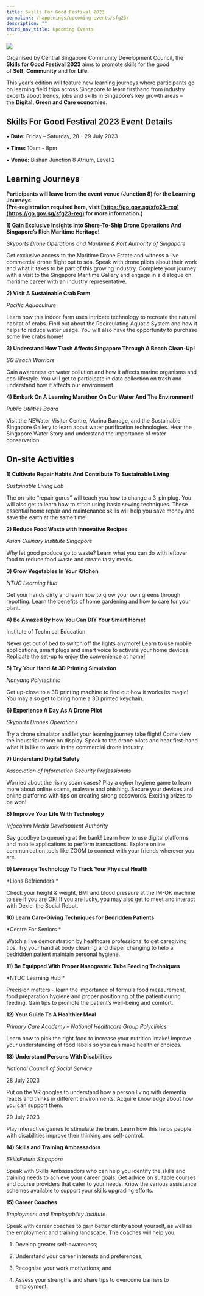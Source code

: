 ```yaml
---
title: Skills For Good Festival 2023
permalink: /happenings/upcoming-events/sfg23/
description: ""
third_nav_title: Upcoming Events
---
```

![](/images/Happenings/sfg23a4.jpg)

Organised by Central Singapore Community Development Council, the **Skills for Good Festival 2023** aims to promote skills for the good of **Self**, **Community** and for **Life**. 

This year’s edition will feature new learning journeys where participants go on learning field trips across Singapore to learn firsthand from industry experts about trends, jobs and skills in Singapore’s key growth areas – the **Digital, Green and Care economies**.


Skills For Good Festival 2023 Event Details
--------------------

•  **Date:**&nbsp;Friday – Saturday,  28 - 29 July 2023

• **Time:**&nbsp;10am - 8pm

• **Venue:**&nbsp;Bishan Junction 8 Atrium, Level 2


Learning Journeys
--------------------
**Participants will leave from the event venue (Junction 8) for the Learning Journeys.  
(Pre-registration required here, visit [https://go.gov.sg/sfg23-reg](https://go.gov.sg/sfg23-reg) for more information.)**

**1) Gain Exclusive Insights Into Shore-To-Ship Drone Operations And Singapore’s Rich Maritime Heritage!**
    

*Skyports Drone Operations and Maritime & Port Authority of Singapore*
  

Get exclusive access to the Maritime Drone Estate and witness a live commercial drone flight out to sea. Speak with drone pilots about their work and what it takes to be part of this growing industry. Complete your journey with a visit to the Singapore Maritime Gallery and engage in a dialogue on maritime career with an industry representative.


**2) Visit A Sustainable Crab Farm**

*Pacific Aquaculture*

Learn how this indoor farm uses intricate technology to recreate the natural habitat of crabs. Find out about the Recirculating Aquatic System and how it helps to reduce water usage. You will also have the opportunity to purchase some live crabs home!


**3) Understand How Trash Affects Singapore Through A Beach Clean-Up!**

*SG Beach Warriors*

Gain awareness on water pollution and how it affects marine organisms and eco-lifestyle. You will get to participate in data collection on trash and understand how it affects our environment.

**4) Embark On A Learning Marathon On Our Water And The Environment!**

*Public Utilities Board*

Visit the NEWater Visitor Centre, Marina Barrage, and the Sustainable Singapore Gallery to learn about water purification technologies. Hear the Singapore Water Story and understand the importance of water conservation.


On-site Activities
--------------------

**1) Cultivate Repair Habits And Contribute To Sustainable Living** 

*Sustainable Living Lab* 

The on-site “repair gurus” will teach you how to change a 3-pin plug. You will also get to learn how to stitch using basic sewing techniques. These essential home repair and maintenance skills will help you save money and save the earth at the same time!. 


**2) Reduce Food Waste with Innovative Recipes**

*Asian Culinary Institute Singapore*

Why let good produce go to waste? Learn what you can do with leftover food to reduce food waste and create tasty meals. 


**3) Grow Vegetables In Your Kitchen** 

*NTUC Learning Hub*

Get your hands dirty and learn how to grow your own greens through repotting. Learn the benefits of home gardening and how to care for your plant.


**4) Be Amazed By How You Can DIY Your Smart Home!** 

Institute of Technical Education

Never get out of bed to switch off the lights anymore! Learn to use mobile applications, smart plugs and smart voice to activate your home devices. Replicate the set-up to enjoy the convenience at home!


**5) Try Your Hand At 3D Printing Simulation**

*Nanyang Polytechnic*

Get up-close to a 3D printing machine to find out how it works its magic! You may also get to bring home a 3D printed keychain.


**6) Experience A Day As A Drone Pilot**

*Skyports Drones Operations*

Try a drone simulator and let your learning journey take flight! Come view the industrial drone on display. Speak to the drone pilots and hear first-hand what it is like to work in the commercial drone industry.


**7) Understand Digital Safety**

*Association of Information Security Professionals*

Worried about the rising scam cases? Play a cyber hygiene game to learn more about online scams, malware and phishing. Secure your devices and online platforms with tips on creating strong passwords. Exciting prizes to be won!
    
**8) Improve Your Life With Technology**

*Infocomm Media Development Authority*

Say goodbye to queueing at the bank! Learn how to use digital platforms and mobile applications to perform transactions. Explore online communication tools like ZOOM to connect with your friends wherever you are.

**9) Leverage Technology To Track Your Physical Health**

*Lions Befrienders *

Check your height & weight, BMI and blood pressure at the IM-OK machine to see if you are OK! If you are lucky, you may also get to meet and interact with Dexie, the Social Robot.


**10) Learn Care-Giving Techniques for Bedridden Patients**

*Centre For Seniors *

Watch a live demonstration by healthcare professional to get caregiving tips. Try your hand at body cleaning and diaper changing to help a bedridden patient maintain personal hygiene.


**11) Be Equipped With Proper Nasogastric Tube Feeding Techniques**

*NTUC Learning Hub *

Precision matters – learn the importance of formula food measurement, food preparation hygiene and proper positioning of the patient during feeding. Gain tips to promote the patient’s well-being and comfort.

**12) Your Guide To A Healthier Meal**

*Primary Care Academy – National Healthcare Group Polyclinics*

Learn how to pick the right food to increase your nutrition intake! Improve your understanding of food labels so you can make healthier choices.

**13) Understand Persons With Disabilities**

*National Council of Social Service*

28 July 2023

Put on the VR googles to understand how a person living with dementia reacts and thinks in different environments. Acquire knowledge about how you can support them.

29 July 2023

Play interactive games to stimulate the brain. Learn how this helps people with disabilities improve their thinking and self-control.

**14) Skills and Training Ambassadors**

*SkillsFuture Singapore*

Speak with Skills Ambassadors who can help you identify the skills and training needs to achieve your career goals. Get advice on suitable courses and course providers that cater to your needs. Know the various assistance schemes available to support your skills upgrading efforts.

**15) Career Coaches**

*Employment and Employability Institute*

Speak with career coaches to gain better clarity about yourself, as well as the employment and training landscape. The coaches will help you:

1.  Develop greater self-awareness; 
    
2.  Understand your career interests and preferences;
    
3.  Recognise your work motivations; and 
    
4.  Assess your strengths and share tips to overcome barriers to employment.